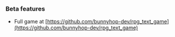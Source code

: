 ### Beta features
- Full game at [https://github.com/bunnyhop-dev/rpg_text_game](https://github.com/bunnyhop-dev/rpg_text_game)
